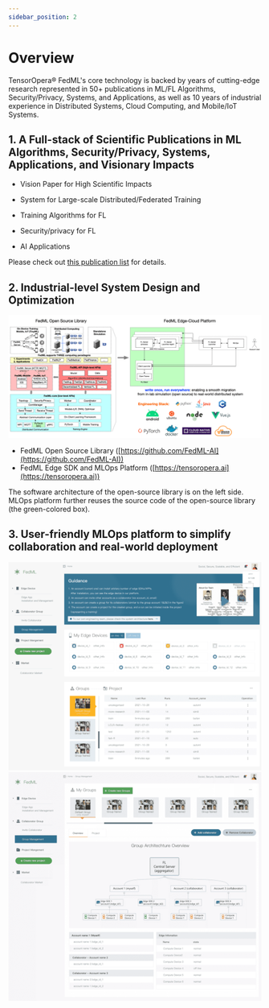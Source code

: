 ```yaml
---
sidebar_position: 2
---
```


# Overview

TensorOpera® FedML's core technology is backed by years of cutting-edge research represented in 50+ publications in ML/FL Algorithms, Security/Privacy, Systems, and Applications, as well as 10 years of industrial experience in Distributed Systems, Cloud Computing, and Mobile/IoT Systems.

## 1. A Full-stack of Scientific Publications in ML Algorithms, Security/Privacy, Systems, Applications, and Visionary Impacts

- Vision Paper for High Scientific Impacts

- System for Large-scale Distributed/Federated Training

- Training Algorithms for FL

- Security/privacy for FL

- AI Applications

Please check out [this publication list](./papers.md) for details.


## 2. Industrial-level System Design and Optimization

![overview architecture](./../_static/image/fedml.png)

- FedML Open Source Library ([https://github.com/FedML-AI](https://github.com/FedML-AI))
- FedML Edge SDK and MLOps Platform ([https://tensoropera.ai](https://tensoropera.ai))

The software architecture of the open-source library is on the left side.
MLOps platform further reuses the source code of the open-source library (the green-colored box).

## 3. User-friendly MLOps platform to simplify collaboration and real-world deployment

![MLOps Overview](./../_static/image/mlops0.png)
![MLOps Overview](./../_static/image/mlops_ui2.png)

